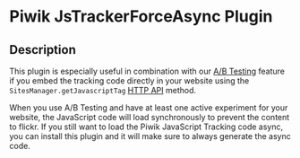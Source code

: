 # Piwik JsTrackerForceAsync Plugin

## Description

This plugin is especially useful in combination with our [A/B Testing](https://plugins.piwik.org/AbTesting) feature
if you embed the tracking code directly in your website using the `SitesManager.getJavascriptTag` [HTTP API](https://developer.piwik.org/api-reference/reporting-api) method.

When you use A/B Testing and have at least one active experiment for your website, the JavaScript code will load 
synchronously to prevent the content to flickr. If you still want to load the Piwik JavaScript Tracking code async,
you can install this plugin and it will make sure to always generate the async code. 